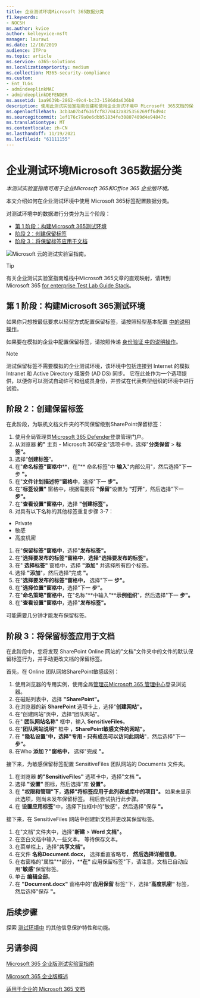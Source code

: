 ```yaml
---
title: 企业测试环境Microsoft 365数据分类
f1.keywords:
- NOCSH
ms.author: kvice
author: kelleyvice-msft
manager: laurawi
ms.date: 12/10/2019
audience: ITPro
ms.topic: article
ms.service: o365-solutions
ms.localizationpriority: medium
ms.collection: M365-security-compliance
ms.custom:
- Ent_TLGs
- admindeeplinkMAC
- admindeeplinkDEFENDER
ms.assetid: 1aa9639b-2862-49c4-bc33-1586dda636b8
description: 使用此测试实验室指南创建和使用企业测试环境中 Microsoft 365文档的保留标签。
ms.openlocfilehash: 3cb3a07b4f636fcf8770432a825356269ff6d94c
ms.sourcegitcommit: 1ef176c79a0e6dbb51834fe30807409d4e94847c
ms.translationtype: MT
ms.contentlocale: zh-CN
ms.lasthandoff: 11/19/2021
ms.locfileid: "61111155"
---
```

# <a name="data-classification-for-your-microsoft-365-for-enterprise-test-environment"></a>企业测试环境Microsoft 365数据分类

*本测试实验室指南可用于企业Microsoft 365和Office 365 企业版环境。*

本文介绍如何在企业测试环境中使用 Microsoft 365标签配置数据分类。

对测试环境中的数据进行分类分为三个阶段：
- [第 1 阶段：构建Microsoft 365测试环境](#phase-1-build-out-your-microsoft-365-for-enterprise-test-environment)
- [阶段 2：创建保留标签](#phase-2-create-retention-labels)
- [阶段 3：将保留标签应用于文档](#phase-3-apply-retention-labels-to-documents)

![Microsoft 云的测试实验室指南。](../media/m365-enterprise-test-lab-guides/cloud-tlg-icon.png)

> [!TIP]
> 有关企业测试实验室指南堆栈中Microsoft 365文章的直观映射，请转到 Microsoft 365 [for enterprise Test Lab Guide Stack](../downloads/Microsoft365EnterpriseTLGStack.pdf)。
  
## <a name="phase-1-build-out-your-microsoft-365-for-enterprise-test-environment"></a>第 1 阶段：构建Microsoft 365测试环境

如果你只想按最低要求以轻型方式配置保留标签，请按照轻型基本配置 [中的说明操作](lightweight-base-configuration-microsoft-365-enterprise.md)。
  
如果要在模拟的企业中配置保留标签，请按照传递 [身份验证 中的说明操作](pass-through-auth-m365-ent-test-environment.md)。
  
> [!NOTE]
> 测试保留标签不需要模拟的企业测试环境，该环境中包括连接到 Internet 的模拟 Intranet 和 Active Directory 域服务 (AD DS) 同步。 它在此处作为一个选项提供，以便你可以测试自动许可和组成员身份，并尝试在代表典型组织的环境中进行试验。

## <a name="phase-2-create-retention-labels"></a>阶段 2：创建保留标签

在此阶段，为联机文档文件夹的不同保留级别SharePoint保留标签：

1. 使用全局管理员<a href="https://go.microsoft.com/fwlink/p/?linkid=2077139" target="_blank">Microsoft 365 Defender</a>登录管理门户。
1. 从浏览器 **的"** 主页 - Microsoft 365安全"选项卡中，选择"**分类保留**  >  **标签"。**
1. 选择“**创建标签**”。
1. 在"**命名标签"窗格中****，在"** 命名标签"中 **输入**"内部公用"，然后选择"下一步 **"。**
1. 在"**文件计划描述符"窗格中**，选择"下一 **步"。**
1. 在"**标签设置"** 窗格中，根据需要将 **"保留**"设置为 **"打开**"，然后选择"下一 **步"。**
1. 在"**查看设置"窗格中**，选择 **"创建标签"。**
1. 对具有以下名称的其他标签重复步骤 3-7：
  - Private
  - 敏感
  - 高度机密
1. 在"**保留标签"窗格中**，选择"**发布标签"。**
1. 在"**选择要发布的标签"窗格中**，**选择"选择要发布的标签"。**
1. 在" **选择标签"** 窗格中，选择 **"添加"** 并选择所有四个标签。
1. 选择 **"添加**"，然后选择"完成 **"。**
1. 在"**选择要发布的标签"窗格中，** 选择"下一 **步"。**
1. 在"**选择位置"窗格中**，选择"下一 **步"。**
1. 在"**命名策略"窗格中**，在"名称"**中输入"****示例组织**"，然后选择"下一 **步"。**
1. 在"**查看设置"窗格中**，选择"**发布标签"。**
 
可能需要几分钟才能发布保留标签。

## <a name="phase-3-apply-retention-labels-to-documents"></a>阶段 3：将保留标签应用于文档

在此阶段中，您将发现 SharePoint Online 网站的"文档"文件夹中的文件的默认保留标签行为，并手动更改文档的保留标签。

首先，在 Online 团队网站SharePoint敏感级别：
  
1. 使用浏览器的专用实例，使用全局<a href="https://go.microsoft.com/fwlink/p/?linkid=2024339" target="_blank">管理员Microsoft 365 管理中心</a>登录浏览器。
1. 在磁贴列表中，选择 **"SharePoint"。**
1. 在浏览器的新 **SharePoint** 选项卡上，选择"**创建网站"。**
1. 在“创建网站”页中，选择“团队网站”。
1. 在" **团队网站名称"** 框中，输入 **SensitiveFiles**。
1. 在"**团队网站说明"** 框中 **，SharePoint敏感文件的网站"。**
1. 在 **"隐私设置**"**中，选择"专用 - 只有成员可以访问此网站**"，然后选择"下一 **步"。**
1. 在Who **添加？"窗格中，** 选择"完成 **"。**
    
接下来，为敏感保留标签配置 SensitiveFiles 团队网站的 Documents 文件夹。
  
1. 在浏览器 **的"SensitiveFiles"** 选项卡中，选择"文档 **"。**
1. 选择 **"设置"** 图标，然后选择"库 **设置"。**
1. 在 **"权限和管理"下**，**选择"将标签应用于此列表或库中的项目"。** 如果未显示此选项，则尚未发布保留标签。 稍后尝试执行此步骤。
1. 在 **设置应用标签**"中，选择下拉框中的"敏感"，然后选择"保存 **"。**

接下来，在 SensitiveFiles 网站中创建新文档并更改其保留标签。
    
1. 在"文档"文件夹中，选择"**新建**  >  **Word 文档"。**
1. 在空白文档中输入一些文本。 等待保存文本。
1. 在菜单栏上，选择"**共享文档"。**
1. 在文件 **名称Document.docx，** 选择垂直省略号， **然后选择详细信息**。
1. 在右窗格的"属性"**部分，****在"** 应用保留标签"下，请注意，文档已自动应用"**敏感**"保留标签。
1. 单击 **编辑全部**。
1. 在 **"Document.docx"** 窗格中的"**应用保留** 标签"下，选择"**高度机密"** 标签，然后选择"保存 **"。**

## <a name="next-step"></a>后续步骤

探索 [测试环境中](m365-enterprise-test-lab-guides.md#information-protection) 的其他信息保护特性和功能。

## <a name="see-also"></a>另请参阅

[Microsoft 365 企业版测试实验室指南](m365-enterprise-test-lab-guides.md)

[Microsoft 365 企业版概述](microsoft-365-overview.md)

[适用于企业的 Microsoft 365 文档](/microsoft-365-enterprise/)
